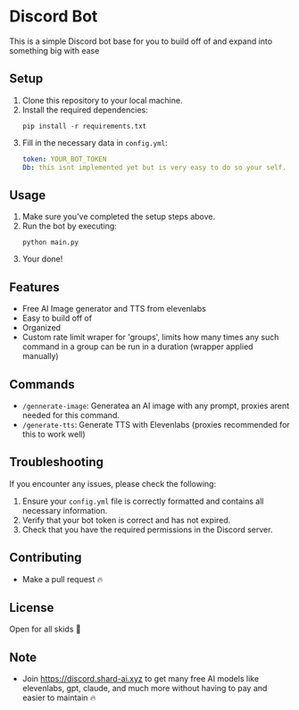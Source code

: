 # Discord Bot

This is a simple Discord bot base for you to build off of and expand into something big with ease

## Setup

1. Clone this repository to your local machine.
2. Install the required dependencies:
   ```
   pip install -r requirements.txt
   ```
3. Fill in the necessary data in `config.yml`:
   ```yaml
   token: YOUR_BOT_TOKEN
   Db: this isnt implemented yet but is very easy to do so your self. (I might add this with addition of other commands?)
   ```

## Usage

1. Make sure you've completed the setup steps above.
2. Run the bot by executing:
   ```
   python main.py
   ```
3. Your done!

## Features

- Free AI Image generator and TTS from elevenlabs
- Easy to build off of
- Organized
- Custom rate limit wraper for 'groups', limits how many times any such command in a group can be run in a duration (wrapper applied manually)

## Commands

- `/gennerate-image`: Generatea an AI image with any prompt, proxies arent needed for this command.
- `/generate-tts`: Generate TTS with Elevenlabs (proxies recommended for this to work well)

## Troubleshooting

If you encounter any issues, please check the following:

1. Ensure your `config.yml` file is correctly formatted and contains all necessary information.
2. Verify that your bot token is correct and has not expired.
3. Check that you have the required permissions in the Discord server.

## Contributing

- Make a pull request 🔥

## License

Open for all skids 💖

## Note
- Join https://discord.shard-ai.xyz to get many free AI models like elevenlabs, gpt, claude, and much more without having to pay and easier to maintain 🔥